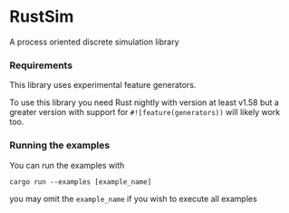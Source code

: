 # RustSim
A process oriented discrete simulation library

### Requirements
This library uses experimental feature generators.

To use this library you need Rust nightly with version at least v1.58 but a greater version with support for `#![feature(generators))` will likely work too.

### Running the examples

You can run the examples with
```
cargo run --examples [example_name]
```
you may omit the `example_name` if you wish to execute all examples
